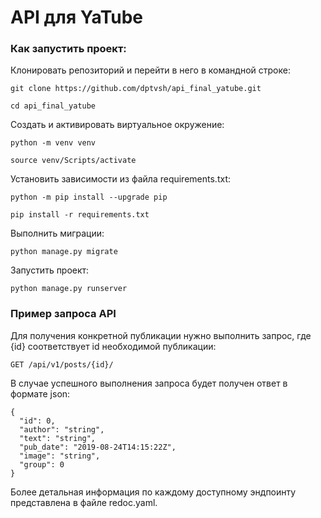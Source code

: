 # API для YaTube

### Как запустить проект:

Клонировать репозиторий и перейти в него в командной строке:

```
git clone https://github.com/dptvsh/api_final_yatube.git
```

```
cd api_final_yatube
```

Cоздать и активировать виртуальное окружение:

```
python -m venv venv
```

```
source venv/Scripts/activate
```

Установить зависимости из файла requirements.txt:

```
python -m pip install --upgrade pip
```

```
pip install -r requirements.txt
```

Выполнить миграции:

```
python manage.py migrate
```

Запустить проект:

```
python manage.py runserver
```

### Пример запроса API

Для получения конкретной публикации нужно выполнить запрос, где {id} соответствует id необходимой публикации:

```
GET /api/v1/posts/{id}/
```
В случае успешного выполнения запроса будет получен ответ в формате json:
```
{
  "id": 0,
  "author": "string",
  "text": "string",
  "pub_date": "2019-08-24T14:15:22Z",
  "image": "string",
  "group": 0
}
```
Более детальная информация по каждому доступному эндпоинту представлена в файле redoc.yaml.
